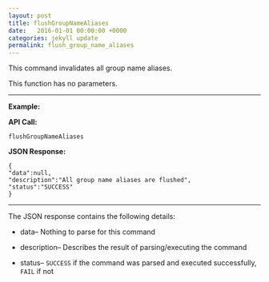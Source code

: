 ```yaml
---
layout: post
title: flushGroupNameAliases
date:   2016-01-01 00:00:00 +0000
categories: jekyll update
permalink: flush_group_name_aliases
---
```


This command invalidates all group name aliases.

This function has no parameters.

------

**Example:**

**API Call:**

``` 
flushGroupNameAliases
```

**JSON Response:**

``` 
{
"data":null,
"description":"All group name aliases are flushed",
"status":"SUCCESS"
}
```

------

The JSON response contains the following details:

- data– Nothing to parse for this command


- description– Describes the result of parsing/executing the command


- status– `SUCCESS` if the command was parsed and executed successfully, `FAIL` if not

